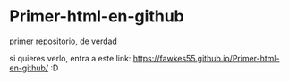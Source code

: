 # Primer-html-en-github
primer repositorio, de verdad 


si quieres verlo, entra a este link: https://fawkes55.github.io/Primer-html-en-github/
:D
